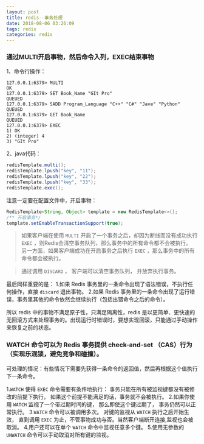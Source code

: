 ```yaml
---
layout: post
title: redis--事务处理
date: 2018-08-06 03:26:09
tags: redis
categories: redis
---
```


### 通过MULTI开启事物，然后命令入列，EXEC结束事物
1、命令行操作：
```shell
127.0.0.1:6379> MULTI
OK
127.0.0.1:6379> SET Book_Name "GIt Pro"
QUEUED
127.0.0.1:6379> SADD Program_Language "C++" "C#" "Jave" "Python" 
QUEUED
127.0.0.1:6379> GET Book_Name
QUEUED
127.0.0.1:6379> EXEC
1) OK
2) (integer) 4
3) "GIt Pro"
```

2、java代码：

```java
redisTemplate.multi();
redisTemplate.lpush("key", "11");
redisTemplate.lpush("key", "22");  
redisTemplate.lpush("key", "33");
redisTemplate.exec();
```
注意一定要在配置文件中，开启事物：

<!-- more -->

```java
RedisTemplate<String, Object> template = new RedisTemplate<>();
/** 开启事务*/
template.setEnableTransactionSupport(true);
```

>如果客户端在使用 `MULTI` 开启了一个事务之后，却因为断线而没有成功执行 `EXEC` ，则Redis会清空事务队列，那么事务中的所有命令都不会被执行。
另一方面，如果客户端成功在开启事务之后执行 `EXEC` ，那么事务中的所有命令都会被执行。

>通过调用 `DISCARD` ， 客户端可以清空事务队列， 并放弃执行事务。

最后同样重要的是：
1.如果 Redis 事务里的一条命令出现了语法错误，不执行任何操作，直接 `discard` 退出事物。
2.如果 Redis 事务里的一条命令出现了运行错误，事务里其他的命令依然会继续执行（包括出错命令之后的命令）。

所以 redis 中的事物不满足原子性，只满足隔离性，redis 是以更简单、更快速的无回滚方式来处理事务的。出现运行时错误时，要想实现回滚，只能通过手动操作来恢复之前的状态。


### WATCH 命令可以为 Redis 事务提供 check-and-set （CAS）行为（实现乐观锁，避免竞争和碰撞）。
可处理的情况：有些情况下需要先获得一条命令的返回值，然后再根据这个值执行下一条命令。

1.`WATCH` 使得 `EXEC` 命令需要有条件地执行： 事务只能在所有被监视键都没有被修改的前提下执行， 如果这个前提不能满足的话，事务就不会被执行。
2.如果你使用 `WATCH` 监视了一个带过期时间的键， 那么即使这个键过期了， 事务仍然可以正常执行。
3.`WATCH` 命令可以被调用多次。 对键的监视从 `WATCH` 执行之后开始生效， 直到调用 `EXEC` 为止，不管事物成功与否。当然客户端断开连接,监视也会被取消。
4.用户还可以在单个 `WATCH` 命令中监视任意多个键。
5.使用无参数的 `UNWATCH` 命令可以手动取消对所有键的监视。

